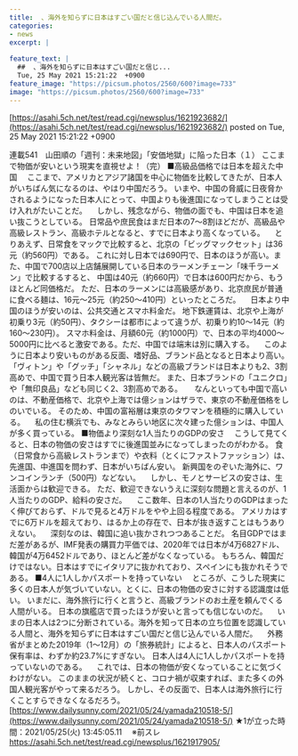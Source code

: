 ```yaml
---
title:  、海外を知らずに日本はすごい国だと信じ込んでいる人間だ。 
categories:
- news
excerpt: |
  
feature_text: |
  ##  、海外を知らずに日本はすごい国だと信じ...
  Tue, 25 May 2021 15:21:22  +0900
feature_image: "https://picsum.photos/2560/600?image=733"
image: "https://picsum.photos/2560/600?image=733"
---
```


[https://asahi.5ch.net/test/read.cgi/newsplus/1621923682/](https://asahi.5ch.net/test/read.cgi/newsplus/1621923682/)
posted on Tue, 25 May 2021 15:21:22  +0900

<!--more-->

連載541　山田順の「週刊：未来地図」「安価地獄」に陥った日本（１） ここまで物価が安いという現実を直視せよ！（完） ■高級品価格では日本を超えた中国 　ここまで、アメリカとアジア諸国を中心に物価を比較してきたが、日本人がいちばん気になるのは、やはり中国だろう。 いまや、中国の脅威に日夜脅かされるようになった日本人にとって、中国よりも後進国になってしまうことは受け入れがたいことだ。 　しかし、残念ながら、物価の面でも、中国は日本を追い抜こうとしている。 日常品や庶民食はまだ日本の7〜8割ほどだが、高級品や高級レストラン、高級ホテルとなると、すでに日本より高くなっている。 　とりあえず、日常食をマックで比較すると、北京の「ビッグマックセット」は36元（約560円）である。 これに対し日本では690円で、日本のほうが高い。また、中国で700店以上店舗展開している日本のラーメンチェーン「味千ラーメン」で比較するすると、 中国は40元（約660円）で日本は600円だから、もうほとんど同価格だ。 ただ、日本のラーメンには高級感があり、北京庶民が普通に食べる麺は、16元〜25元（約250〜410円）といったところだ。 　日本より中国のほうが安いのは、公共交通とスマホ料金だ。 地下鉄運賃は、北京や上海が初乗り3元（約50円）、タクシーは都市によって違うが、初乗り約10〜14元（約160〜230円）。 スマホ料金は、月額60元（約1000円）で、日本の平均4000〜5000円に比べると激安である。ただ、中国では端末は別に購入する。 　このように日本より安いものがある反面、嗜好品、ブランド品となると日本より高い。 「ヴィトン」や「グッチ」「シャネル」などの高級ブランドは日本よりも2、3割高めで、中国で買う日本人観光客は皆無だ。 また、日本ブランドの「ユニクロ」や「無印良品」なども同じく2、3割高めである。 　 なんといっても中国で高いのは、不動産価格で、北京や上海では億ションはザラで、東京の不動産価格をしのいでいる。 そのため、中国の富裕層は東京のタワマンを積極的に購入している。 　私の住む横浜でも、みなとみらい地区に次々建った億ションは、中国人が多く買っている。 ■物価より深刻な1人当たりのGDPの安さ 　こうして見てくると、日本の物価の安さはすでに後進国並みになってしまったのがわかる。 食（日常食から高級レストランまで）や衣料（とくにファストファッション）は、先進国、中進国を問わず、日本がいちばん安い。 新興国をのぞいた海外に、ワンコインランチ（500円）などない。 　しかし、モノとサービスの安さは、生活面からは歓迎できる。 ただ、歓迎できないうえに深刻な問題と言えるのが、1人当たりのGDP、給料の安さだ。 　ここ数年、日本の1人当たりのGDPはまったく伸びておらず、ドルで見ると4万ドルをやや上回る程度である。 アメリカはすでに6万ドルを超えており、はるか上の存在で、日本が抜き返すことはもうありえない。 　深刻なのは、韓国に追い抜かされつつあることだ。 名目GDPではまだ差があるが、IMF発表の購買力平価では、2020年では日本が4万6827ドル、韓国が4万6452ドルであり、ほとんど差がなくなっている。 もちろん、韓国だけではない。日本はすでにイタリアに抜かれており、スペインにも抜かれそうである。 ■4人に1人しかパスポートを持っていない 　ところが、こうした現実に多くの日本人が気づいていない。とくに、日本の物価の安さに対する認識度は低い。 いまだに、海外旅行に行くと言うと、高級ブランドのお土産を頼んでくる人間がいる。 日本の旗艦店で買ったほうが安いと言っても信じないのだ。 　いまの日本人は2つに分断されている。海外を知って日本の立ち位置を認識している人間と、海外を知らずに日本はすごい国だと信じ込んでいる人間だ。 　外務省がまとめた2019年（1〜12月）の「旅券統計」によると、日本人のパスポート保有率は、わずか約23.7%にすぎない。 日本人は4人に1人しかパスポートを持っていないのである。 　これでは、日本の物価が安くなっていることに気づくわけがない。 このままの状況が続くと、コロナ禍が収束すれば、また多くの外国人観光客がやって来るだろう。 しかし、その反面で、日本人は海外旅行に行くことすらできなくなるだろう。 [https://www.dailysunny.com/2021/05/24/yamada210518-5/](https://www.dailysunny.com/2021/05/24/yamada210518-5/) ★1が立った時間：2021/05/25(火) 13:45:05.11　 ※前スレ https://asahi.5ch.net/test/read.cgi/newsplus/1621917905/
